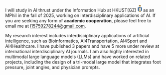 I will study in Al thrust under the Information Hub at HKUST(GZ) <img src='./images/hkust(gz).png' style='width: 1em;'>  as an MPhil in the fall of 2025, working on interdisciplinary applications of AI. If you are seeking any form of **academic cooperation**, please feel free to email me at [l15759278244@gmail.com](mailto:l15759278244@gmail.com).

My research interest includes interdisciplinary applications of artificial intelligence, such as Bioinformatics, AI4Transportation, AI4Sport and AI4Healthcare. I have published 3 papers <a href='[https://scholar.google.com/citations?hl=zh-CN&user=oF2yD8AAAAAJ](https://scholar.google.com/citations?hl=zh-CN&user=oF2yD8AAAAAJ)'></a> and have 5 more under review at international interdisciplinary AI journals. I am also highly interested in multimodal large language models (LLMs) and have worked on related projects, including the design of a tri-modal large model that integrates foot pressure, joint angles, and physician prompts.
